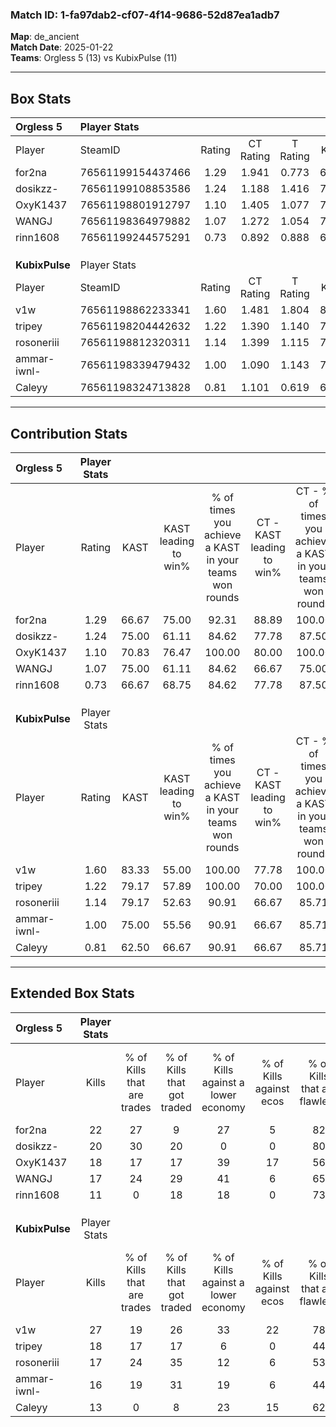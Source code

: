 ### Match ID: 1-fa97dab2-cf07-4f14-9686-52d87ea1adb7  
**Map**: de_ancient  
**Match Date**: 2025-01-22  
**Teams**: Orgless 5 (13) vs KubixPulse (11)  

---  

## Box Stats  

| **Orgless 5**  | Player Stats      |        |           |          |       |      |       |         |        |      |     |
| :- | :- | :-: | :-: | :-: | :-: | :-: | :-: | :-: | :-: | :-: | :-: |
| Player         | SteamID           | Rating | CT Rating | T Rating | KAST  | ADR  | Kills | Assists | Deaths | K/D  | HS% |
| for2na         | 76561199154437466 |  1.29  |   1.941   |  0.773   | 66.67 | 87.5 |  22   |    6    |   16   | 1.38 | 45  |
| dosikzz-       | 76561199108853586 |  1.24  |   1.188   |  1.416   | 75.00 | 79.5 |  20   |    7    |   17   | 1.18 | 65  |
| OxyK1437       | 76561198801912797 |  1.10  |   1.405   |  1.077   | 70.83 | 75.1 |  18   |    8    |   18   | 1.00 | 61  |
| WANGJ          | 76561198364979882 |  1.07  |   1.272   |  1.054   | 75.00 | 71.9 |  17   |    4    |   18   | 0.94 | 64  |
| rinn1608       | 76561199244575291 |  0.73  |   0.892   |  0.888   | 66.67 | 69.8 |  11   |   13    |   22   | 0.50 | 54  |
|                |                   |        |           |          |       |      |       |         |        |      |     |
|                |                   |        |           |          |       |      |       |         |        |      |     |
|                |                   |        |           |          |       |      |       |         |        |      |     |
| **KubixPulse** | Player Stats      |        |           |          |       |      |       |         |        |      |     |
| Player         | SteamID           | Rating | CT Rating | T Rating | KAST  | ADR  | Kills | Assists | Deaths | K/D  | HS% |
| v1w            | 76561198862233341 |  1.60  |   1.481   |  1.804   | 83.33 | 95.3 |  27   |    7    |   17   | 1.59 | 25  |
| tripey         | 76561198204442632 |  1.22  |   1.390   |  1.140   | 79.17 | 64.2 |  18   |    4    |   13   | 1.38 | 50  |
| rosoneriii     | 76561198812320311 |  1.14  |   1.399   |  1.115   | 79.17 | 86.8 |  17   |    9    |   19   | 0.89 | 52  |
| ammar-iwnl-    | 76561198339479432 |  1.00  |   1.090   |  1.143   | 75.00 | 77.9 |  16   |    8    |   21   | 0.76 | 43  |
| Caleyy         | 76561198324713828 |  0.81  |   1.101   |  0.619   | 62.50 | 66.3 |  13   |    4    |   18   | 0.72 | 76  |
---  

## Contribution Stats  

| **Orgless 5**  | Player Stats |       |                      |                                                        |                           |                                                             |                          |                                                            |
| :- | :-: | :-: | :-: | :-: | :-: | :-: | :-: | :-: |
| Player         |    Rating    | KAST  | KAST leading to win% | % of times you achieve a KAST in your teams won rounds | CT - KAST leading to win% | CT - % of times you achieve a KAST in your teams won rounds | T - KAST leading to win% | T - % of times you achieve a KAST in your teams won rounds |
| for2na         |     1.29     | 66.67 |        75.00         |                         92.31                          |           88.89           |                           100.00                            |          57.14           |                           80.00                            |
| dosikzz-       |     1.24     | 75.00 |        61.11         |                         84.62                          |           77.78           |                            87.50                            |          44.44           |                           80.00                            |
| OxyK1437       |     1.10     | 70.83 |        76.47         |                         100.00                         |           80.00           |                           100.00                            |          71.43           |                           100.00                           |
| WANGJ          |     1.07     | 75.00 |        61.11         |                         84.62                          |           66.67           |                            75.00                            |          55.56           |                           100.00                           |
| rinn1608       |     0.73     | 66.67 |        68.75         |                         84.62                          |           77.78           |                            87.50                            |          57.14           |                           80.00                            |
|                |              |       |                      |                                                        |                           |                                                             |                          |                                                            |
|                |              |       |                      |                                                        |                           |                                                             |                          |                                                            |
|                |              |       |                      |                                                        |                           |                                                             |                          |                                                            |
| **KubixPulse** | Player Stats |       |                      |                                                        |                           |                                                             |                          |                                                            |
| Player         |    Rating    | KAST  | KAST leading to win% | % of times you achieve a KAST in your teams won rounds | CT - KAST leading to win% | CT - % of times you achieve a KAST in your teams won rounds | T - KAST leading to win% | T - % of times you achieve a KAST in your teams won rounds |
| v1w            |     1.60     | 83.33 |        55.00         |                         100.00                         |           77.78           |                           100.00                            |          36.36           |                           100.00                           |
| tripey         |     1.22     | 79.17 |        57.89         |                         100.00                         |           70.00           |                           100.00                            |          44.44           |                           100.00                           |
| rosoneriii     |     1.14     | 79.17 |        52.63         |                         90.91                          |           66.67           |                            85.71                            |          40.00           |                           100.00                           |
| ammar-iwnl-    |     1.00     | 75.00 |        55.56         |                         90.91                          |           66.67           |                            85.71                            |          44.44           |                           100.00                           |
| Caleyy         |     0.81     | 62.50 |        66.67         |                         90.91                          |           66.67           |                            85.71                            |          66.67           |                           100.00                           |
---  

## Extended Box Stats  

| **Orgless 5**  | Player Stats |                            |                            |                                    |                         |                              |                                 |        |                             |                                     |                          |                               |                            |
| :- | :-: | :-: | :-: | :-: | :-: | :-: | :-: | :-: | :-: | :-: | :-: | :-: | :-: |
| Player         |    Kills     | % of Kills that are trades | % of Kills that got traded | % of Kills against a lower economy | % of Kills against ecos | % of Kills that are flawless | % of Kills that are close duels | Deaths | % of Deaths that get traded | % of Deaths against a lower economy | % of Deaths against ecos | % of Deaths that are flawless | % of Deaths that are close |
| for2na         |      22      |             27             |             9              |                 27                 |            5            |              82              |                5                |   16   |             19              |                 25                  |            0             |              75               |             0              |
| dosikzz-       |      20      |             30             |             20             |                 0                  |            0            |              80              |                0                |   17   |             18              |                 24                  |            6             |              47               |             0              |
| OxyK1437       |      18      |             17             |             17             |                 39                 |           17            |              56              |               11                |   18   |             33              |                 22                  |            0             |              56               |             0              |
| WANGJ          |      17      |             24             |             29             |                 41                 |            6            |              65              |                6                |   18   |             17              |                 11                  |            0             |              56               |             6              |
| rinn1608       |      11      |             0              |             18             |                 18                 |            0            |              73              |                9                |   22   |             32              |                 27                  |            5             |              59               |             9              |
|                |              |                            |                            |                                    |                         |                              |                                 |        |                             |                                     |                          |                               |                            |
|                |              |                            |                            |                                    |                         |                              |                                 |        |                             |                                     |                          |                               |                            |
|                |              |                            |                            |                                    |                         |                              |                                 |        |                             |                                     |                          |                               |                            |
| **KubixPulse** | Player Stats |                            |                            |                                    |                         |                              |                                 |        |                             |                                     |                          |                               |                            |
| Player         |    Kills     | % of Kills that are trades | % of Kills that got traded | % of Kills against a lower economy | % of Kills against ecos | % of Kills that are flawless | % of Kills that are close duels | Deaths | % of Deaths that get traded | % of Deaths against a lower economy | % of Deaths against ecos | % of Deaths that are flawless | % of Deaths that are close |
| v1w            |      27      |             19             |             26             |                 33                 |           22            |              78              |                0                |   17   |             12              |                 18                  |            0             |              82               |             6              |
| tripey         |      18      |             17             |             17             |                 6                  |            0            |              44              |                6                |   13   |             15              |                 15                  |            0             |              69               |             0              |
| rosoneriii     |      17      |             24             |             35             |                 12                 |            6            |              53              |                6                |   19   |             26              |                 16                  |            0             |              68               |             16             |
| ammar-iwnl-    |      16      |             19             |             31             |                 19                 |            6            |              44              |                6                |   21   |             24              |                 14                  |            0             |              62               |             5              |
| Caleyy         |      13      |             0              |             8              |                 23                 |           15            |              62              |                0                |   18   |             11              |                 17                  |            0             |              78               |             0              |
